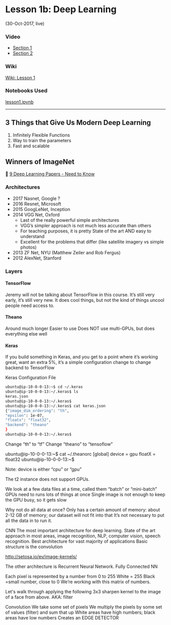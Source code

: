 # Lesson 1b:  Deep Learning
(30-Oct-2017, live)  

### Video
* [Section 1](https://www.youtube.com/watch?v=sNMHZM2U7I8)  
* [Section 2](https://www.youtube.com/watch?v=ZDq5OXsLO3U)  

### Wiki
[Wiki: Lesson 1](http://forums.fast.ai/t/wiki-lesson-1/7011)  

### Notebooks Used  
[lesson1.ipynb](https://github.com/fastai/fastai/blob/master/courses/dl1/lesson1.ipynb)  

--- 

## 3 Things that Give Us Modern Deep Learning
1. Infinitely Flexible Functions
2. Way to train the parameters
3. Fast and scalable

## Winners of ImageNet
:key: [9 Deep Learning Papers - Need to Know](https://adeshpande3.github.io/adeshpande3.github.io/The-9-Deep-Learning-Papers-You-Need-To-Know-About.html)

### Architectures
- 2017 Nasnet, Google ? 
- 2016 Resnet, Microsoft
- 2015 GoogLeNet, Inception
- 2014 VGG Net, Oxford
   * Last of the really powerful simple architectures
   * VGG’s simpler approach is not much less accurate than others
   * For teaching purposes, it is pretty State of the art AND easy to understand
   * Excellent for the problems that differ (like satellite imagery vs simple photos)
- 2013 ZF Net, NYU (Matthew Zeiler and Rob Fergus)
- 2012 AlexNet, Stanford


### Layers

#### TensorFlow
Jeremy will not be talking about TensorFlow in this course.  It’s still very early, it’s still very new.
It does cool things, but not the kind of things uncool people need access to.

#### Theano
Around much longer
Easier to use
Does NOT use multi-GPUs, but does everything else well

#### Keras
If you build something in Keras, and you get to a point where it’s working great, want an extra 5%, it’s a simple configuration change to change backend to TensorFlow

Keras Configuration File
```bash
ubuntu@ip-10-0-0-13:~$ cd ~/.keras
ubuntu@ip-10-0-0-13:~/.keras$ ls
keras.json
ubuntu@ip-10-0-0-13:~/.keras$ 
ubuntu@ip-10-0-0-13:~/.keras$ cat keras.json                                        
{"image_dim_ordering": "th",
"epsilon": 1e-07,
"floatx": "float32",
"backend": "theano"
}
ubuntu@ip-10-0-0-13:~/.keras$ 
```
Change “th” to “tf”
Change “theano” to “tensoflow”



ubuntu@ip-10-0-0-13:~$ cat ~/.theanorc
[global]
device = gpu
floatX = float32
ubuntu@ip-10-0-0-13:~$ 

Note: device is either “cpu” or “gpu”

The t2 instance does not support GPUs.

We look at a few data files at a time, called them “batch” or “mini-batch”
GPUs need to runs lots of things at once
Single image is not enough to keep the GPU busy, so it gets slow

Why not do all data at once?
Only has a certain amount of memory:  about 2-12 GB of memory; our dataset will not fit into that
It’s not necessary to put all the data in to run it.
 
CNN
The most important architecture for deep learning.
State of the art approach in most areas, image recognition, NLP, computer vision, speech recognition.
Best architecture for vast majority of applications
Basic structure is the convolution


http://setosa.io/ev/image-kernels/


The other architecture is Recurrent Neural Network.
Fully Connected NN

Each pixel is represented by a number from 0 to 255
White = 255
Black =small number, close to 0
We’re working with this matrix of numbers.

Let's walk through applying the following 3x3 sharpen kernel to the image of a face from above.
AKA:  filter

Convolution
We take some set of pixels
We multiply the pixels by some set of values (filter) and sum that up
White areas have high numbers; black areas have low numbers
Creates an EDGE DETECTOR

